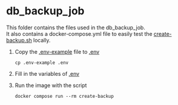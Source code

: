 # db_backup_job

This folder contains the files used in the db_backup_job.\
It also contains a docker-compose.yml file to easily test the [create-backup.sh](create-backup.sh) locally.

1. Copy the [.env-example](.env-example) file to [.env](.env)

    ```shell
    cp .env-example .env
    ```

2. Fill in the variables of [.env](.env)

3. Run the image with the script

    ```shell
    docker compose run --rm create-backup
    ```
